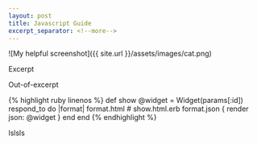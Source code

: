 ```yaml
---
layout: post
title: Javascript Guide
excerpt_separator: <!--more-->
---
```



![My helpful screenshot]({{ site.url }}/assets/images/cat.png)


Excerpt
<!--more-->
Out-of-excerpt



{% highlight ruby linenos %}
def show
  @widget = Widget(params[:id])
  respond_to do |format|
    format.html # show.html.erb
    format.json { render json: @widget }
  end
end
{% endhighlight %}

lslsls
	
